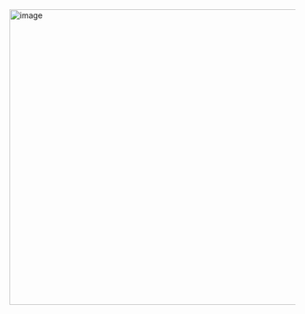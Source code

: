 <img width="521" alt="image" src="https://github.com/user-attachments/assets/67021c70-d8ec-4720-91ca-373c20b2bcb7">

